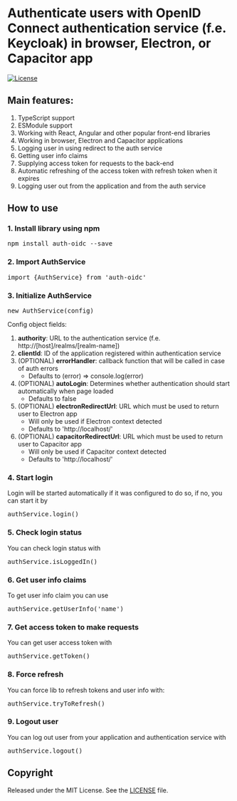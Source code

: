 # Authenticate users with OpenID Connect authentication service (f.e. Keycloak) in browser, Electron, or Capacitor app
[![License](https://img.shields.io/:license-MIT-green.svg)](https://github.com/Misha999777/auth-oidc/blob/master/LICENSE)

## Main features:
1. TypeScript support
2. ESModule support
3. Working with React, Angular and other popular front-end libraries
4. Working in browser, Electron and Capacitor applications
5. Logging user in using redirect to the auth service
7. Getting user info claims
8. Supplying access token for requests to the back-end
9. Automatic refreshing of the access token with refresh token when it expires
10. Logging user out from the application and from the auth service

## How to use
### 1. Install library using npm

<pre>npm install auth-oidc --save</pre>

### 2. Import AuthService

<pre>import {AuthService} from 'auth-oidc'</pre>

### 3. Initialize AuthService

<pre>new AuthService(config)</pre>

Config object fields:
1. **authority**: URL to the authentication service (f.e. http://[host]/realms/[realm-name])
2. **clientId**: ID of the application registered within authentication service
3. (OPTIONAL) **errorHandler**: callback function that will be called in case of auth errors
    * Defaults to (error) => console.log(error)
4. (OPTIONAL) **autoLogin**: Determines whether authentication should start automatically when page loaded
    * Defaults to false
5. (OPTIONAL) **electronRedirectUrl**: URL which must be used to return user to Electron app
    * Will only be used if Electron context detected
    * Defaults to 'http://localhost/'
6. (OPTIONAL) **capacitorRedirectUrl**: URL which must be used to return user to Capacitor app
    * Will only be used if Capacitor context detected
    * Defaults to 'http://localhost/'


### 4. Start login
Login will be started automatically if it was configured to do so, if no, you can start
it by
<pre>authService.login()</pre>

### 5. Check login status
You can check login status with
<pre>authService.isLoggedIn()</pre>

### 6. Get user info claims
To get user info claim you can use
<pre>authService.getUserInfo('name')</pre>

### 7. Get access token to make requests
You can get user access token with
<pre>authService.getToken()</pre>

### 8. Force refresh
You can force lib to refresh tokens and user info with:
<pre>authService.tryToRefresh()</pre>

### 9. Logout user
You can log out user from your application and authentication service with
<pre>authService.logout()</pre>

## Copyright

Released under the MIT License.
See the [LICENSE](https://github.com/Misha999777/auth-oidc/blob/master/LICENSE) file.

